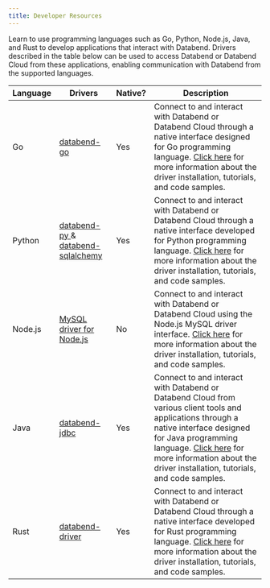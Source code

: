 ```yaml
---
title: Developer Resources
---
```


Learn to use programming languages such as Go, Python, Node.js, Java, and Rust to develop applications that interact with Databend. Drivers described in the table below can be used to access Databend or Databend Cloud from these applications, enabling communication with Databend from the supported languages.

| Language 	| Drivers                                                                                                                                   	| Native? 	| Description                                                                                                                                                                                                                                                       	|
|----------	|-------------------------------------------------------------------------------------------------------------------------------------------	|---------	|-------------------------------------------------------------------------------------------------------------------------------------------------------------------------------------------------------------------------------------------------------------------	|
| Go       	| [ databend-go ]( https://github.com/databendcloud/databend-go )                                                                           	| Yes     	| Connect to and interact with Databend or Databend Cloud through a native interface designed for Go programming language. [Click here](00-golang.md) for more information about the driver installation, tutorials, and code samples.                                              	|
| Python   	| [ databend-py ]( https://github.com/databendcloud/databend-py ) & [ databend-sqlalchemy ]( https://github.com/databendcloud/databend-py ) 	| Yes     	| Connect to and interact with Databend or Databend Cloud through a native interface developed for Python programming language. [Click here](01-python.md) for more information about the driver installation, tutorials, and code samples.                                         	|
| Node.js  	| [MySQL driver for Node.js](https://www.npmjs.com/package/mysql)                                                                           	| No      	| Connect to and interact with Databend or Databend Cloud using the Node.js MySQL driver interface. [Click here](02-nodejs.md) for more information about the driver installation, tutorials, and code samples.                                                                     	|
| Java     	| [databend-jdbc](https://github.com/databendcloud/databend-jdbc)                                                                           	| Yes     	| Connect to and interact with Databend or Databend Cloud from various client tools and applications through a native interface designed for Java programming language. [Click here](03-jdbc.md) for more information about the driver installation, tutorials, and code samples. 	|
| Rust     	| [databend-driver](https://github.com/datafuselabs/BendSQL/tree/main/driver)                                                               	| Yes     	| Connect to and interact with Databend or Databend Cloud through a native interface developed for Rust programming language. [Click here](04-rust.md) for more information about the driver installation, tutorials, and code samples.                                           	|
